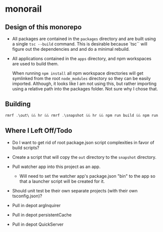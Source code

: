 # monorail

## Design of this monorepo

- All packages are contained in the `packages` directory and are built using a
  single `tsc --build` command.  This is desirable because `tsc`` will figure
  out the dependencies and and do a minimal rebuild.

- All applications contained in the `apps` directory, and npm workspaces are
  used to build them.

  When running `npm install` all npm workspace directories will get symlinked
  from the root `node_modules` directory so they can be easily imported.
  Although, it looks like I am not using this, but rather importing using a
  relative path into the packages folder.  Not sure why I chose that.

## Building

```powershell
rmrf .\out\ && hr && rmrf .\snapshot && hr && npm run build && npm run createAppLaunchers
```

## Where I Left Off/Todo

- Do I want to get rid of root package.json script complexities in favor of
  build scripts?

- Create a script that will copy the `out` directory to the `snapshot` directory.

- Pull watcher app into this project as an app.

  - Will need to set the watcher app's package.json "bin" to the app so that
    a launcher script will be created for it.

- Should unit test be their own separate projects (with their own tsconfig.json)?

- Pull in depot argInquirer

- Pull in depot persistentCache

- Pull in depot QuickServer
